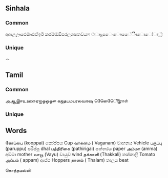 ## Sinhala

### Common
අආඋඌඓඖඑඒඉඊ
කජමඔඕපරලශෂතවයෆ
்ාෑැෛංෞෙේිීෟොෝෘුූ්ඃ

### Unique

෴

## Tamil

### Common

அஆஇஈஉஊஎஏஐஒஓஔ
கஜதபமயரலவஶஷ
ாிீுூெேைொோௌ்

### Unique


## Words

கோப்பை (kooppai) කෝප්පය Cup
வாகனம ( Vaganam) වාහනය Vehicle
பருப்பு (paruppu) පරිප්පු dhal
பத்திரிகை (pathirigai) පත්තරය paper
அம்மா (amma) අම්මා mother
வாயூ (Vayu) වායුව wind
தக்காளி (Thakkali) තක්කාලි Tomato
அப்பம் ( appam) ආප්ප Hoppers
தாளம் ( Thalam) තාලය beat

கொத்தமல்லி
